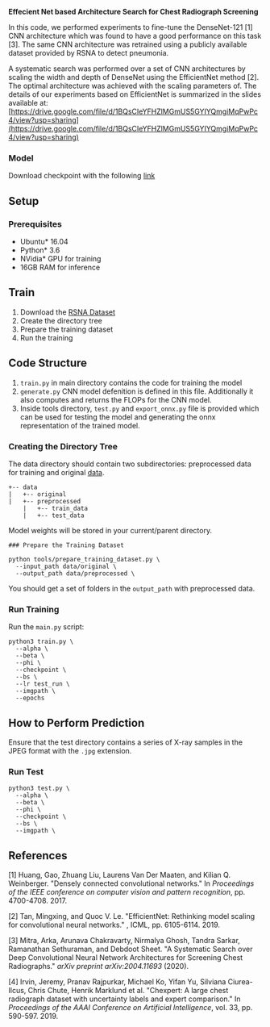 **Effecient Net based Architecture Search for Chest Radiograph Screening**

In this code, we performed experiments to fine-tune the DenseNet-121 [1] CNN architecture which was found to have a good performance on this task [3]. The same CNN architecture was retrained using a publicly available dataset provided by RSNA to detect pneumonia.

A systematic search was performed over a set of CNN architectures by scaling the width and depth of DenseNet using the EfficientNet method [2]. The optimal architecture was achieved with the scaling parameters of. The details of our experiments based on EfficientNet is summarized in the slides available at: [https://drive.google.com/file/d/1BQsCIeYFHZlMGmUS5GYIYQmgiMqPwPc4/view?usp=sharing](https://drive.google.com/file/d/1BQsCIeYFHZlMGmUS5GYIYQmgiMqPwPc4/view?usp=sharing)

### Model
Download checkpoint with the following [link]()


## Setup

### Prerequisites

* Ubuntu\* 16.04
* Python\* 3.6
* NVidia\* GPU for training
* 16GB RAM for inference

## Train

1. Download the [RSNA Dataset](https://www.kaggle.com/c/rsna-pneumonia-detection-challenge/data)
2. Create the directory tree
3. Prepare the training dataset
4. Run the training

## **Code Structure**

1. `train.py` in main directory contains the code for training the model
3. `generate.py` CNN model defenition is defined in this file. Additionally it also computes and returns the FLOPs for the CNN model.
4. Inside tools directory, `test.py` and `export_onnx.py` file is provided which can be used for testing the model and generating the onnx representation of the trained model.

### Creating the Directory Tree

The data directory should contain two subdirectories: preprocessed data for training and original
[data](https://www.kaggle.com/c/rsna-pneumonia-detection-challenge).

```
+-- data
|   +-- original
|   +-- preprocessed
	|	+-- train_data
	|	+-- test_data
```
Model weights will be stored in your current/parent directory.
```
### Prepare the Training Dataset

python tools/prepare_training_dataset.py \
  --input_path data/original \
  --output_path data/preprocessed \
```
You should get a set of folders in the `output_path` with preprocessed data. 

### Run Training

Run the `main.py` script:
```
python3 train.py \
  --alpha \
  --beta \
  --phi \
  --checkpoint \
  --bs \
  --lr test_run \
  --imgpath \
  --epochs 
```

## How to Perform Prediction

Ensure that the test directory contains a series of X-ray samples in the JPEG format with the `.jpg` extension.

### Run Test
```
python3 test.py \
  --alpha \
  --beta \
  --phi \
  --checkpoint \
  --bs \
  --imgpath \

```

## **References**

[1] Huang, Gao, Zhuang Liu, Laurens Van Der Maaten, and Kilian Q. Weinberger. &quot;Densely connected convolutional networks.&quot; In _Proceedings of the IEEE conference on computer vision and pattern recognition_, pp. 4700-4708. 2017.

[2] Tan, Mingxing, and Quoc V. Le. &quot;EfficientNet: Rethinking model scaling for convolutional neural networks.&quot; , ICML, pp. 6105-6114. 2019.

[3] Mitra, Arka, Arunava Chakravarty, Nirmalya Ghosh, Tandra Sarkar, Ramanathan Sethuraman, and Debdoot Sheet. &quot;A Systematic Search over Deep Convolutional Neural Network Architectures for Screening Chest Radiographs.&quot; _arXiv preprint arXiv:2004.11693_ (2020).

[4] Irvin, Jeremy, Pranav Rajpurkar, Michael Ko, Yifan Yu, Silviana Ciurea-Ilcus, Chris Chute, Henrik Marklund et al. &quot;Chexpert: A large chest radiograph dataset with uncertainty labels and expert comparison.&quot; In _Proceedings of the AAAI Conference on Artificial Intelligence_, vol. 33, pp. 590-597. 2019.